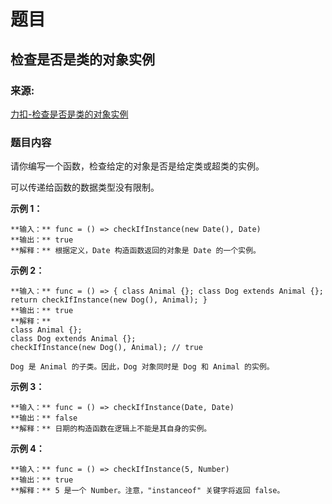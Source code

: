 # 题目

## 检查是否是类的对象实例

### 来源:

[力扣-检查是否是类的对象实例](https://leetcode.cn/problems/check-if-object-instance-of-class)

### 题目内容

请你编写一个函数，检查给定的对象是否是给定类或超类的实例。

可以传递给函数的数据类型没有限制。



**示例 1：**

    
    
    **输入：** func = () => checkIfInstance(new Date(), Date)
    **输出：** true
    **解释：** 根据定义，Date 构造函数返回的对象是 Date 的一个实例。
    

**示例 2：**

    
    
    **输入：** func = () => { class Animal {}; class Dog extends Animal {}; return checkIfInstance(new Dog(), Animal); }
    **输出：** true
    **解释：**
    class Animal {};
    class Dog extends Animal {};
    checkIfInstance(new Dog(), Animal); // true
    
    Dog 是 Animal 的子类。因此，Dog 对象同时是 Dog 和 Animal 的实例。

**示例 3：**

    
    
    **输入：** func = () => checkIfInstance(Date, Date)
    **输出：** false
    **解释：** 日期的构造函数在逻辑上不能是其自身的实例。
    

**示例 4：**

    
    
    **输入：** func = () => checkIfInstance(5, Number)
    **输出：** true
    **解释：** 5 是一个 Number。注意，"instanceof" 关键字将返回 false。

